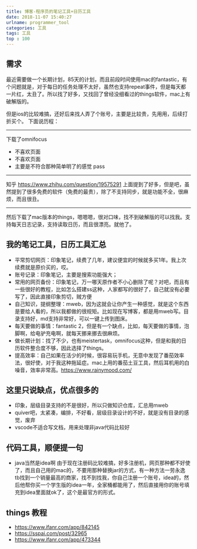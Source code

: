 ```yaml
---
title: 博客-程序员的笔记工具+日历工具
date: 2018-11-07 15:40:27
urlname: programmer_tool
categories: 工具
tags: 工具
top : 100
---
```

## 需求
最近需要做一个长期计划，85天的计划，而且前段时间使用mac的fantastic，有个问题就是，对于每日的任务处理不太好，虽然也支持repeat事件，但是每天都一片红，太丑了。所以找了好多，又找回了曾经没细看过的things软件，mac上有破解版的。
<!--more-->
但是ios的比较难搞，还好后来找人弄了个账号，主要是比较贵，先用用，后续打折买个。
下面说历程：

-------

下载了omnifocus
* 不喜欢页面
* 不喜欢页面
* 主要是不符合那种简单明了的感觉
pass

-------
知乎 https://www.zhihu.com/question/19575291 上面提到了好多，但是吧，虽然提到了很多免费的软件（免费的最贵），除了不支持同步，就是功能不全，很麻烦，而且很丑。

-------

然后下载了mac版本的things，嗯嗯嗯，很对口味，找不到破解版的可以找我。支持每天日志记录，支持读取日历，而且很漂亮。就他了。

## 我的笔记工具，日历工具汇总
* 平常剪切网页：印象笔记，续费了几年，建议便宜的时候就多买1年。我上次续费就是原价买的，哎。
* 账号记录：印象笔记，主要是搜索功能强大；
* 常用的网页备份：印象笔记，万一哪天原作者不小心删除了呢？对吧，而且有一些很好的教程，比如怎么搭建ss这种，人家都写的很好了，自己就没有必要写了，因此直接印象剪切，贼方便
* 自己知识，提纲整理：mweb，因为这就会让你产生一种感觉，就是这个东西是要给人看的，所以我都做的很规矩。比如现在写博客，都是用mweb写。目录支持好，md支持非常好，可以一键上传到图床。
* 每天要做的事情：fantastic 2，但是有一个缺点，比如，每天要做的事情，泡脚啊，给电驴充电啊，就每天挪来挪去很麻烦。
* 做长期计划：找了不少，也有meistertask，omnifocus这种，但是和我的日历软件整合度不够，因此选择了things。
* 提高效率：自己如果在活少的时候，很容易玩手机，无意中发现了番茄效率法，很好使，对于我这种拖延症。mac上用的番茄土豆工具，然后耳机用的白噪音，效率非常高。https://www.rainymood.com/

## 这里只说缺点，优点很多的
* 印象，层级目录支持的不是很好，所以只做知识仓库，汇总用mweb
* quiver吧，太紧凑，编排，不好看，层级目录设计的不好，就是没有目录的感觉，废弃
* vscode不适合写文档，用来处理非java代码比较好

## 代码工具，顺便提一句
* java当然是idea啊
由于现在注册码比较难搞，好多注册机，网页那种都不好使了，而且自己用的mac的，不要用那种替换jar的方式，有一种方法一劳永逸
tb找到一个销量最高的商家，找不到找我，你自己注册一个账号，idea的，然后他帮你买一个学生版的idea一年，全家桶都能用了，然后直接用你的账号填充到idea里面就ok了，这个是最官方的形式。
## things 教程
* https://www.ifanr.com/app/842145 
* https://sspai.com/post/32965
* https://www.ifanr.com/app/473344